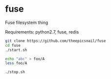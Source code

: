 fuse
====

Fuse filesystem thing

Requirements: python2.7, fuse, redis

```bash
git clone https://github.com/theepicsnail/fuse
cd fuse 
./start.sh
```

```bash
echo "abc" > foo/A
less foo/A
```

```bash
./stop.sh
```
